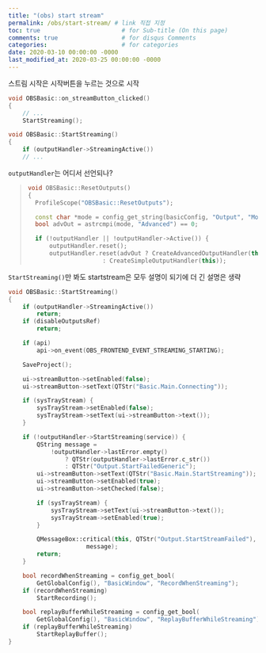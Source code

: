 ```yaml
---
title: "(obs) start stream"
permalink: /obs/start-stream/ # link 직접 지정
toc: true                       # for Sub-title (On this page)
comments: true                  # for disqus Comments
categories:                     # for categories
date: 2020-03-10 00:00:00 -0000
last_modified_at: 2020-03-25 00:00:00 -0000
---
```


스트림 시작은 시작버튼을 누르는 것으로 시작

```cpp
void OBSBasic::on_streamButton_clicked()
{
    // ...
    StartStreaming();
```

```cpp
void OBSBasic::StartStreaming()
{
    if (outputHandler->StreamingActive())
    // ...
```

`outputHandler`는 어디서 선언되나?

> ```cpp
> void OBSBasic::ResetOutputs()
> {
> 	ProfileScope("OBSBasic::ResetOutputs");
> 
> 	const char *mode = config_get_string(basicConfig, "Output", "Mode");
> 	bool advOut = astrcmpi(mode, "Advanced") == 0;
> 
> 	if (!outputHandler || !outputHandler->Active()) {
> 		outputHandler.reset();
> 		outputHandler.reset(advOut ? CreateAdvancedOutputHandler(this)
> 					   : CreateSimpleOutputHandler(this));
> ```

`StartStreaming()`만 봐도 startstream은 모두 설명이 되기에 더 긴 설명은 생략

```cpp
void OBSBasic::StartStreaming()
{
	if (outputHandler->StreamingActive())
		return;
	if (disableOutputsRef)
		return;

	if (api)
		api->on_event(OBS_FRONTEND_EVENT_STREAMING_STARTING);

	SaveProject();

	ui->streamButton->setEnabled(false);
	ui->streamButton->setText(QTStr("Basic.Main.Connecting"));

	if (sysTrayStream) {
		sysTrayStream->setEnabled(false);
		sysTrayStream->setText(ui->streamButton->text());
	}

	if (!outputHandler->StartStreaming(service)) {
		QString message =
			!outputHandler->lastError.empty()
				? QTStr(outputHandler->lastError.c_str())
				: QTStr("Output.StartFailedGeneric");
		ui->streamButton->setText(QTStr("Basic.Main.StartStreaming"));
		ui->streamButton->setEnabled(true);
		ui->streamButton->setChecked(false);

		if (sysTrayStream) {
			sysTrayStream->setText(ui->streamButton->text());
			sysTrayStream->setEnabled(true);
		}

		QMessageBox::critical(this, QTStr("Output.StartStreamFailed"),
				      message);
		return;
	}

	bool recordWhenStreaming = config_get_bool(
		GetGlobalConfig(), "BasicWindow", "RecordWhenStreaming");
	if (recordWhenStreaming)
		StartRecording();

	bool replayBufferWhileStreaming = config_get_bool(
		GetGlobalConfig(), "BasicWindow", "ReplayBufferWhileStreaming");
	if (replayBufferWhileStreaming)
		StartReplayBuffer();
}
```